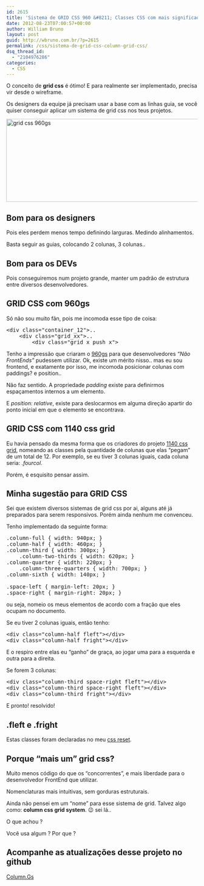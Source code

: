 ```yaml
---
id: 2615
title: 'Sistema de GRID CSS 960 &#8211; Classes CSS com mais significado'
date: 2012-08-23T07:00:57+00:00
author: William Bruno
layout: post
guid: http://wbruno.com.br/?p=2615
permalink: /css/sistema-de-grid-css-column-grid-css/
dsq_thread_id:
  - "2104976286"
categories:
  - CSS
---
```

O conceito de **grid css** é ótimo! E para realmente ser implementado, precisa vir desde o wireframe.

Os designers da equipe já precisam usar a base com as linhas guia, se você quiser conseguir aplicar um sistema de grid css nos teus projetos.

[<img src="/wp-content/uploads/2012/08/Captura-de-Tela-2012-08-21-às-09.25.19.jpg" alt="grid css 960gs" title="Captura-de-Tela-2012-08-21-às-09.25.19" width="600" height="218" class="aligncenter size-full wp-image-2688" srcset="/wp-content/uploads/2012/08/Captura-de-Tela-2012-08-21-às-09.25.19.jpg 600w, /wp-content/uploads/2012/08/Captura-de-Tela-2012-08-21-às-09.25.19-300x109.jpg 300w" sizes="(max-width: 600px) 100vw, 600px" />](/wp-content/uploads/2012/08/Captura-de-Tela-2012-08-21-às-09.25.19.jpg)

<!--more-->

## Bom para os designers

Pois eles perdem menos tempo definindo larguras. Medindo alinhamentos.

Basta seguir as guias, colocando 2 colunas, 3 colunas..

## Bom para os DEVs

Pois conseguiremos num projeto grande, manter um padrão de estrutura entre diversos desenvolvedores.

## GRID CSS com 960gs

Só não sou muito fãn, pois me incomoda esse tipo de coisa:

<pre name="code" class="html">&lt;div class="container_12">..
    &lt;div class="grid_xx">..
        &lt;div class="grid_x push_x">
</pre>

Tenho a impressão que criaram o <a href="http://960.gs/" rel="external" title="Sistema de GRID CSS - 906gs">960gs</a> para que desenvolvedores _&#8220;Não FrontEnds&#8221;_ pudessem utilizar. Ok, existe um mérito nisso.. mas eu sou frontend, e exatamente por isso, me incomoda posicionar colunas com paddings? e position..

Não faz sentido. A propriedade <var>padding</var> existe para definirmos espaçamentos internos a um elemento.

E <var>position: relative</var>, existe para deslocarmos em alguma direção apartir do ponto inicial em que o elemento se encontrava.

## GRID CSS com 1140 css grid

Eu havia pensado da mesma forma que os criadores do projeto <a href="http://cssgrid.net/" rel="extenral">1140 css grid</a>, nomeando as classes pela quantidade de colunas que elas &#8220;pegam&#8221; de um total de 12. Por exemplo, se eu tiver 3 colunas iguais, cada coluna seria: <var>.fourcol</var>.

Porém, é esquisito pensar assim.

## Minha sugestão para GRID CSS

Sei que existem diversos sistemas de grid css por ai, alguns até já preparados para serem responsivos. Porém ainda nenhum me convenceu.

Tenho implementado da seguinte forma:

<pre name="code" class="css">.column-full { width: 940px; }
.column-half { width: 460px; }
.column-third { width: 300px; }
	.column-two-thirds { width: 620px; }
.column-quarter { width: 220px; }
	.column-three-quarters { width: 700px; }
.column-sixth { width: 140px; }

.space-left { margin-left: 20px; }
.space-right { margin-right: 20px; }</pre>

ou seja, nomeio os meus elementos de acordo com a fração que eles ocupam no documento.

Se eu tiver 2 colunas iguais, então tenho:

<pre name="code" class="html">&lt;div class="column-half fleft">&lt;/div>
&lt;div class="column-half fright">&lt;/div></pre>

E o respiro entre elas eu &#8220;ganho&#8221; de graça, ao jogar uma para a esquerda e outra para a direita.

Se forem 3 colunas:

<pre name="code" class="html">&lt;div class="column-third space-right fleft">&lt;/div>
&lt;div class="column-third space-right fleft">&lt;/div>
&lt;div class="column-third fright">&lt;/div></pre>

E pronto! resolvido!

## .fleft e .fright

Estas classes foram declaradas no meu [css reset](http://wbruno.com.br/2012/03/06/meu-css-minimo-comum-todos-os-projetos-desenvolvo/).

## Porque &#8220;mais um&#8221; grid css?

Muito menos código do que os &#8220;concorrentes&#8221;, e mais liberdade para o desenvolvedor FrontEnd que utilizar.

Nomenclaturas mais intuitivas, sem gorduras estruturais.

Ainda não pensei em um &#8220;nome&#8221; para esse sistema de grid. Talvez algo como: **column css grid system**. 😉 sei lá..

O que achou ?

Você usa algum ? Por que ?

## Acompanhe as atualizações desse projeto no github

[Column.Gs](https://github.com/wbruno/column.gs)
